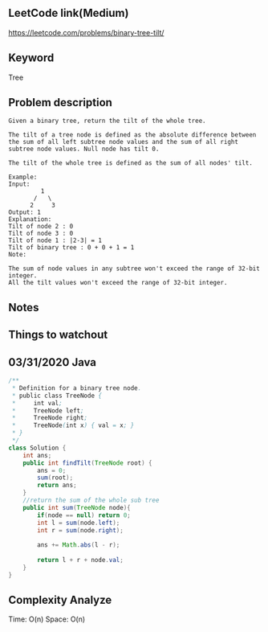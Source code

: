 ## LeetCode link(Medium)
https://leetcode.com/problems/binary-tree-tilt/

## Keyword
Tree

## Problem description
```
Given a binary tree, return the tilt of the whole tree.

The tilt of a tree node is defined as the absolute difference between the sum of all left subtree node values and the sum of all right subtree node values. Null node has tilt 0.

The tilt of the whole tree is defined as the sum of all nodes' tilt.

Example:
Input: 
         1
       /   \
      2     3
Output: 1
Explanation: 
Tilt of node 2 : 0
Tilt of node 3 : 0
Tilt of node 1 : |2-3| = 1
Tilt of binary tree : 0 + 0 + 1 = 1
Note:

The sum of node values in any subtree won't exceed the range of 32-bit integer.
All the tilt values won't exceed the range of 32-bit integer.
```



## Notes


## Things to watchout

## 03/31/2020 Java

```java
/**
 * Definition for a binary tree node.
 * public class TreeNode {
 *     int val;
 *     TreeNode left;
 *     TreeNode right;
 *     TreeNode(int x) { val = x; }
 * }
 */
class Solution {
    int ans;
    public int findTilt(TreeNode root) {
        ans = 0;
        sum(root);
        return ans;
    }
    //return the sum of the whole sub tree
    public int sum(TreeNode node){
        if(node == null) return 0;
        int l = sum(node.left);
        int r = sum(node.right);
        
        ans += Math.abs(l - r);
        
        return l + r + node.val;
    }
}

```
## Complexity Analyze
Time: O(n)
Space: O(n)